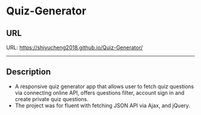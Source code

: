 # Quiz-Generator
## URL

URL: https://shiyucheng2018.github.io/Quiz-Generator/

***
## Description 
- A responsive quiz generator app that allows user to fetch quiz questions via connecting online API, offers questions filter, account sign in and create private quiz questions.
- The project was for fluent with fetching JSON API via Ajax, and jQuery.
